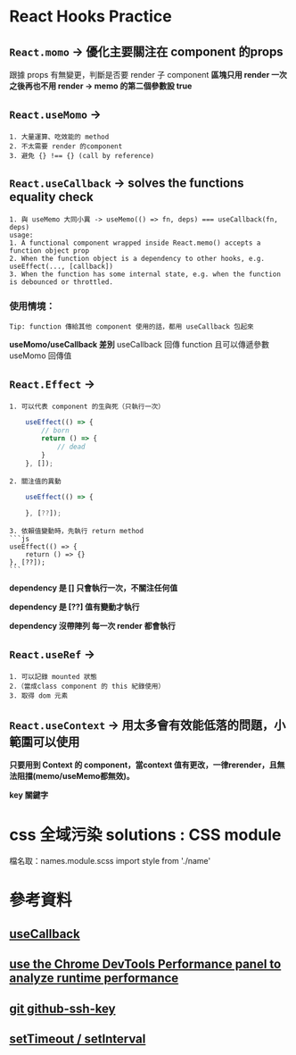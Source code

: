 # React Hooks Practice
## `React.momo` -> 優化主要關注在 component 的props
   跟據 props 有無變更，判斷是否要 render 子 component
   **區塊只用 render 一次之後再也不用 render -> memo 的第二個參數設 true**
## `React.useMomo` -> 
    1. 大量運算、吃效能的 method 
    2. 不太需要 render 的component
    3. 避免 {} !== {} (call by reference) 
## `React.useCallback` -> solves the functions equality check
    1. 與 useMemo 大同小異 -> useMemo(() => fn, deps) === useCallback(fn, deps)
    usage: 
    1. A functional component wrapped inside React.memo() accepts a function object prop
    2. When the function object is a dependency to other hooks, e.g. useEffect(..., [callback])
    3. When the function has some internal state, e.g. when the function is debounced or throttled.
### 使用情境：
    Tip: function 傳給其他 component 使用的話，都用 useCallback 包起來
**useMomo/useCallback 差別**
    useCallback 回傳 function 且可以傳遞參數
    useMomo 回傳值
## `React.Effect` -> 
    1. 可以代表 component 的生與死（只執行一次）
```js
    useEffect(() => {
        // born
        return () => {
            // dead
        }
    }, []);
```
    2. 關注值的異動
```js
    useEffect(() => {

    }, [??]);
```
    3. 依賴值變動時，先執行 return method
    ```js
    useEffect(() => {
        return () => {}
    }, [??]);
    ```

**dependency 是 [] 只會執行一次，不關注任何值**

**dependency 是 [??] 值有變動才執行**

**dependency 沒帶陣列 每一次 render 都會執行**


## `React.useRef` ->
    1. 可以記錄 mounted 狀態
    2.（當成class component 的 this 紀錄使用）
    3. 取得 dom 元素  

## `React.useContext` -> 用太多會有效能低落的問題，小範圍可以使用
**只要用到 Context 的 component，當context 值有更改，一律rerender，且無法阻擋(memo/useMemo都無效)。**

**key 關鍵字**

# css 全域污染 solutions : CSS module
檔名取：names.module.scss
import style from './name'


<!-- # Problems and solutions

## `Problem 1` 
    git -> Met with authentication problems when pushing code
## `Solution 1`
    https://hoohoo.top/blog/github-ssh-key/ 
    
## `Problem 2  Cross-Origin Resource Sharing (CORS)` 
    因安全考量，瀏覽器有同源政策限制對其他伺服器存取資料。
    cross origin 定義：下三者有不同即非同源
    {scheme}[host]<port>
    {https}://[www.shaun.com]:<6666>

    ### 錯誤訊息：Access to fetch at 'https://randomuser.me/api/' from origin 'http://localhost:3000' has been blocked by CORS policy: No 'Access-Control-Allow-Origin' header is present on the requested resource. If an opaque response serves your needs, set the request's mode to 'no-cors' to fetch the resource with CORS disabled.
    ### 請求已送出，回傳時被攔截。

## `Solution 2`
    後端在 response header 中 加入 
    Access-Control-Allow-Origin: *   -> 全部同意
    Access-Control-Allow-Origin: http://shaun.com:6666   -> 只允許 http://shaun.com:6666

    ### Cross-Origin resource sharing 分兩種：
    ### 1. 簡單請求：會成功發送 request 
    ### request method 為 GET POST HEAD && request header 為 application/x-www-form-urlencoded multipart/form-data text/plain
        
    ### 2. 預檢請求（preflight）發送 request 前會先檢查
    ### 瀏覽器發出 options method
    ### OPTIONS /data HTTP/1.1
    ### Origin: http://example.com
    ### Access-Control-Request-Method: PUT
    ### Access-Control-Request-Headers: X-Custom-Header
    ### 後端決定規則
    ### Access-Control-Allow-Origin: *
    ### Access-Control-Allow-Methods: PUT, POST, GET, DELETE, OPTIONS
    ### Access-Control-Allow-Headers: X-Custom-Header
    ### Access-Control-Max-Age: 86400 -> 86400 秒內不用再預檢
    ### origin 符合後端 Access-Control 規定 則瀏覽器可發出 request，response 一樣要符合的 header 才能完成CORS。

    ### 3. CORS request 是匿名發送，要攜帶 cookie 的話，前後端設定：
    ### frontend: fetch('https://example.com', { credentials: 'include' })
    ### backend: Access-Control-Allow-Origin: https://example.com Access-Control-Allow-Credentials: true
    ### 設定 cookie 的 samesite 屬性
-->


# 參考資料
## [useCallback](https://dmitripavlutin.com/dont-overuse-react-usecallback/)  
## [use the Chrome DevTools Performance panel to analyze runtime performance](https://developer.chrome.com/docs/devtools/evaluate-performance/)  
## [git github-ssh-key](https://hoohoo.top/blog/github-ssh-key/ )  
## [setTimeout / setInterval](https://kuro.tw/posts/2019/02/23/談談-JavaScript-的-setTimeout-與-setInterval/)  





